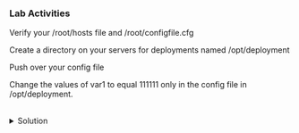 ### Lab Activities
Verify your /root/hosts file and /root/configfile.cfg

Create a directory on your servers for deployments named /opt/deployment

Push over your config file

Change the values of var1 to equal 111111 only in the config file in /opt/deployment.


<br>
<details>
<summary>Solution</summary>

```plain
cat /root/hosts
```{{exec}}

```plain
cat /root/configfile.cfg
```{{exec}}

Create a Directory on each server named /opt/deployment
```plain
ansible servers -i /root/hosts -m file -a 'path=/opt/deployment state=directory'
```{{exec}}

Copy over your /root/configfile.cfg to that directory
```plain
ansible servers -i /root/hosts -m copy -a 'src=/root/configfile.cfg dest=/opt/deployment'
```{{exec}}

Let's fix a bad configuration line from 000000 to 111111 with the lineinfile module
```plain
ansible servers -i /root/hosts -m lineinfile -a "path=/opt/deployment/configfile.cfg regexp='^var1' line='var1=111111'"
```{{exec}}

Quick verification that it looks good on all servers
```plain
ansible servers -i /root/hosts -m shell -a 'cat /opt/deployment/configfile.cfg'
```{{exec}}

</details>
